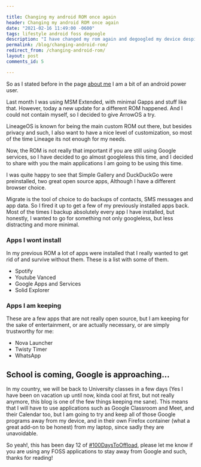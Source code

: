 ```yaml
---

title: Changing my android ROM once again
header: Changing my android ROM once again
date: "2021-02-16 11:49:00 -0600"
tags: lifestyle android foss degoogle
description: "I have changed my rom again and degoogled my device despite going back to school"
permalink: /blog/changing-android-rom/
redirect_from: /changing-android-rom/
layout: post
comments_id: 5

---
```


So as I stated before in the page [about me](/about) I am a bit of an android power user.

Last month I was using MSM Extended, with minimal Gapps and stuff like that. However, today a new update for a different ROM happened. And I could not contain myself, so I decided to give ArrowOS a try.

LineageOS is known for being the main custom ROM out there, but besides privacy and such, I also want to have a nice level of customization, so most of the time Lineage its not enough for my needs.

Now, the ROM is not really that important if you are still using Google services, so I have decided to go almost googleless this time, and I decided to share with you the main applications I am going to be using this time.

I was quite happy to see that Simple Gallery and DuckDuckGo were preinstalled, two great open source apps, Although I have a different browser choice.

Migrate is the tool of choice to do backups of contacts, SMS messages and app data. So I fired it up to get a few of my previously installed apps back. Most of the times I backup absolutely every app I have installed, but honestly, I wanted to go for something not only googleless, but less distracting and more minimal.

### Apps I wont install

In my previous ROM a lot of apps were installed that I really wanted to get rid of and survive without them. These is a list with some of them.

* Spotify
* Youtube Vanced
* Google Apps and Services
* Solid Explorer

### Apps I am keeping

These are a few apps that are not really open source, but I am keeping for the sake of entertainment, or are actually necessary, or are simply trustworthy for me:

* Nova Launcher
* Twisty Timer
* WhatsApp

## School is coming, Google is approaching...

In my country, we will be back to University classes in a few days (Yes I have been on vacation up until now, kinda cool at first, but not really anymore, this blog is one of the few things keeping me sane). This means that I will have to use applications such as Google Classroom and Meet, and their Calendar too, but I am going to try and keep all of those Google programs away from my device, and in their own Firefox container (what a great add-on to be honest) from my laptop, since sadly they are unavoidable.

So yeah!, this has been day 12 of [#100DaysToOffload](https://100daystooffload.com), please let me know if you are using any FOSS applications to stay away from Google and such, thanks for reading!
